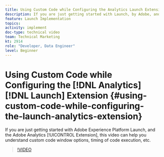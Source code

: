 ```yaml
---
title: Using Custom Code while Configuring the Analytics Launch Extension
description: If you are just getting started with Launch, by Adobe, and the Adobe Analytics extension, this video can help you understand custom code window options, timing of code execution, etc.
feature: Launch Implementation
topics: 
activity: implement
doc-type: technical video
team: Technical Marketing
kt: 2914
role: "Developer, Data Engineer"
level: Beginner
---
```


# Using Custom Code while Configuring the [!DNL Analytics] [!DNL Launch] Extension {#using-custom-code-while-configuring-the-launch-analytics-extension}

If you are just getting started with Adobe Experience Platform Launch, and the Adobe Analytics [!UICONTROL Extension], this video can help you understand custom code window options, timing of code execution, etc.

>[!VIDEO](https://video.tv.adobe.com/v/27272/?quality=9)
